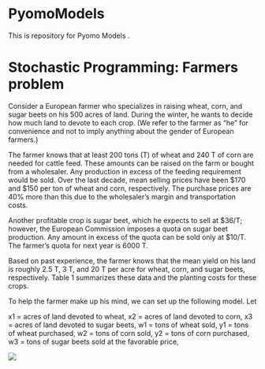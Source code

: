 # PyomoModels
This is repository for Pyomo Models .

# Stochastic Programming: Farmers problem

Consider a European farmer who specializes in raising wheat, corn, and sugar beets
on his 500 acres of land. During the winter, he wants to decide how much land to
devote to each crop. (We refer to the farmer as “he” for convenience and not to imply
anything about the gender of European farmers.)

The farmer knows that at least 200 tons (T) of wheat and 240 T of corn are needed
for cattle feed. These amounts can be raised on the farm or bought from a wholesaler.
Any production in excess of the feeding requirement would be sold. Over the last
decade, mean selling prices have been $170 and $150 per ton of wheat and corn,
respectively. The purchase prices are 40% more than this due to the wholesaler’s
margin and transportation costs.

Another profitable crop is sugar beet, which he expects to sell at $36/T; however,
the European Commission imposes a quota on sugar beet production. Any amount
in excess of the quota can be sold only at $10/T. The farmer’s quota for next year is
6000 T.

Based on past experience, the farmer knows that the mean yield on his land is
roughly 2.5 T, 3 T, and 20 T per acre for wheat, corn, and sugar beets, respectively.
Table 1 summarizes these data and the planting costs for these crops.

To help the farmer make up his mind, we can set up the following model. Let

x1 = acres of land devoted to wheat,
x2 = acres of land devoted to corn,
x3 = acres of land devoted to sugar beets,
w1 = tons of wheat sold,
y1 = tons of wheat purchased,
w2 = tons of corn sold,
y2 = tons of corn purchased,
w3 = tons of sugar beets sold at the favorable price,

![](images/Formula1.png)
